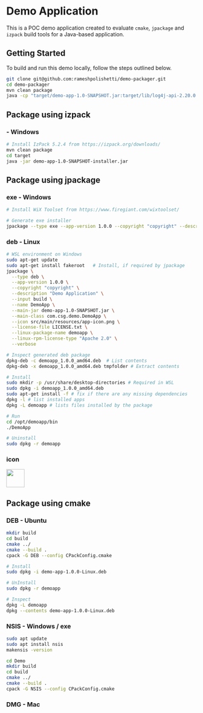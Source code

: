 # Demo Application
This is a POC demo application created to evaluate `cmake`, `jpackage` and `izpack` build tools for a Java-based application.

## Getting Started
To build and run this demo locally, follow the steps outlined below.
```bash
git clone git@github.com:rameshpolishetti/demo-packager.git
cd demo-packager
mvn clean package
java -cp "target/demo-app-1.0-SNAPSHOT.jar:target/lib/log4j-api-2.20.0.jar:target/lib/log4j-core-2.20.0.jar" com.csg.demo.DemoApp

```

## Package using izpack

### - Windows
```bash
# Install IzPack 5.2.4 from https://izpack.org/downloads/
mvn clean package
cd target
java -jar demo-app-1.0-SNAPSHOT-installer.jar

```

## Package using jpackage

### exe - Windows

```bash
# Install WiX Toolset from https://www.firegiant.com/wixtoolset/

# Generate exe installer
jpackage --type exe --app-version 1.0.0 --copyright "copyright" --description "Demo Application" --input build --name DemoApp --main-jar demo-app-1.0-SNAPSHOT.jar --main-class com.csg.demo.DemoApp --icon src/main/resources/app-icon.ico --license-file LICENSE.txt --win-dir-chooser --win-menu --win-shortcut --win-shortcut-prompt --verbose
```

### deb - Linux

```bash
# WSL environment on Windows
sudo apt-get update
sudo apt-get install fakeroot   # Install, if required by jpackage
jpackage \
  --type deb \
  --app-version 1.0.0 \
  --copyright "copyright" \
  --description "Demo Application" \
  --input build \
  --name DemoApp \
  --main-jar demo-app-1.0-SNAPSHOT.jar \
  --main-class com.csg.demo.DemoApp \
  --icon src/main/resources/app-icon.png \
  --license-file LICENSE.txt \
  --linux-package-name demoapp \
  --linux-rpm-license-type "Apache 2.0" \
  --verbose

# Inspect generated deb package
dpkg-deb -c demoapp_1.0.0_amd64.deb  # List contents
dpkg-deb -x demoapp_1.0.0_amd64.deb tmpfolder # Extract contents

# Install
sudo mkdir -p /usr/share/desktop-directories # Required in WSL
sudo dpkg -i demoapp_1.0.0_amd64.deb
sudo apt-get install -f # fix if there are any missing dependencies
dpkg -l # list installed apps
dpkg -L demoapp # lists files installed by the package

# Run
cd /opt/demoapp/bin
./DemoApp

# Uninstall
sudo dpkg -r demoapp
```

### icon
<img src="https://icons.iconarchive.com/icons/papirus-team/papirus-apps/48/gtk3-demo-icon.png" width="48" height="48">


## Package using cmake

### DEB - Ubuntu
```bash
mkdir build
cd build
cmake ../
cmake --build .
cpack -G DEB --config CPackConfig.cmake

# Install
sudo dpkg -i demo-app-1.0.0-Linux.deb

# UnInstall
sudo dpkg -r demoapp

# Inspect
dpkg -L demoapp
dpkg --contents demo-app-1.0.0-Linux.deb
```

### NSIS - Windows / exe

```bash
sudo apt update
sudo apt install nsis
makensis -version

cd Demo
mkdir build
cd build
cmake ../
cmake --build .
cpack -G NSIS --config CPackConfig.cmake
```

### DMG - Mac

```bash
```